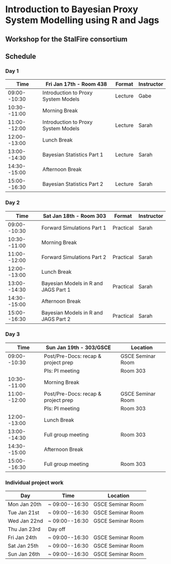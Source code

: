 # Introduction to Bayesian Proxy System Modelling using R and Jags
## Workshop for the StalFire consortium

## Schedule

### Day 1

| Time          | Fri Jan 17th - Room 438              | Format    | Instructor  |
| ------------- | ------------------------------------ | --------- | ----------- |
| 09:00--10:30  | Introduction to Proxy System Models  | Lecture   | Gabe        |
| 10:30--11:00  | Morning Break                        |           |             |
| 11:00--12:00  | Introduction to Proxy System Models  | Lecture   | Sarah       |
| 12:00--13:00  | Lunch Break                          |           |             |
| 13:00--14:30  | Bayesian Statistics Part 1           | Lecture   | Sarah       |
| 14:30--15:00  | Afternoon Break                      |           |             |
| 15:00--16:30  | Bayesian Statistics Part 2           | Lecture   | Sarah       |

### Day 2

| Time          | Sat Jan 18th - Room 303              | Format    | Instructor  |
| ------------- | ------------------------------------ | --------- | ----------- |
| 09:00--10:30  | Forward Simulations Part 1           | Practical | Sarah       |
| 10:30--11:00  | Morning Break                        |           |             |
| 11:00--12:00  | Forward Simulations Part 2           | Practical | Sarah       |
| 12:00--13:00  | Lunch Break                          |           |             |
| 13:00--14:30  | Bayesian Models in R and JAGS Part 1 | Practical | Sarah       |
| 14:30--15:00  | Afternoon Break                      |           |             |
| 15:00--16:30  | Bayesian Models in R and JAGS Part 2 | Practical | Sarah       |

### Day 3

| Time          | Sun Jan 19th - 303/GSCE     &nbsp;         | Location |
| ------------- | ------------------------------------ | --------- |
| 09:00--10:30  | Post/Pre-Docs: recap & project prep  | GSCE Seminar Room |
|               | PIs: PI meeting                      | Room 303 |
| 10:30--11:00  | Morning Break                        |         
| 11:00--12:00  | Post/Pre-Docs: recap & project prep  |  GSCE Seminar Room |
|               | PIs: PI meeting                      | Room 303 |
| 12:00--13:00  | Lunch Break                          |   
| 13:00--14:30  | Full group meeting                   |  Room 303 |
| 14:30--15:00  | Afternoon Break                      |   
| 15:00--16:30  | Full group meeting                   |  Room 303 |

### Individual project work

| Day          | Time            | Location          |
| ------------ | --------------- | ----------------- |
| Mon Jan 20th | ~ 09:00--16:30  | GSCE Seminar Room |
| Tue Jan 21st | ~ 09:00--16:30  | GSCE Seminar Room |
| Wed Jan 22nd | ~ 09:00--16:30  | GSCE Seminar Room |
| Thu Jan 23rd | Day off         |  |
| Fri Jan 24th | ~ 09:00--16:30  | GSCE Seminar Room |
| Sat Jan 25th | ~ 09:00--16:30  | GSCE Seminar Room |
| Sun Jan 26th | ~ 09:00--16:30  | GSCE Seminar Room |





